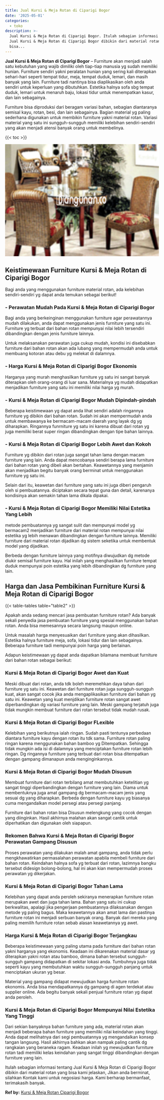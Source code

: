 ```yaml
---
title: Jual Kursi & Meja Rotan di Ciparigi Bogor
date: '2025-05-01'
categories:
  - toko
description: >-
  Jual Kursi & Meja Rotan di Ciparigi Bogor. Itulah sebagian informasi tentang
  Jual Kursi & Meja Rotan di Ciparigi Bogor dibikin dari material rotan yang
  bisa...
---
```


**Jual Kursi & Meja Rotan di Ciparigi Bogor** – Furniture akan menjadi salah satu kebutuhan yang wajib dimiliki oleh tiap-tiap manusia yg sudah memiliki hunian. Furniture sendiri yakni peralatan hunian yang sering kali diterapkan sehari-hari seperti tempat tidur, meja, tempat duduk, lemari, dan masih banyak yang lain. Furniture tadi nantinya bisa diaplikasikan oleh anda sendiri untuk keperluan yang dibutuhkan. Estetika halnya sofa sbg tempat duduk, lemari untuk menaruh baju, lokasi tidur untuk menempatkan kasur, dan lain sebagainya.

Furniture bisa diproduksi dari beragam variasi bahan, sebagian diantaranya semisal kayu, rotan, besi, dan lain sebagainya. Bagian material yg paling sederhana digunakan untuk membikin furniture yakni material rotan. Variasi material yang satu ini sungguh-sungguh memiliki kelebihan sendiri-sendiri yang akan menjadi atensi banyak orang untuk membelinya.

{{< toc >}}

![Jual Kursi & Meja Rotan di Ciparigi Bogor](/images/kursi-meja-rotan-murah18.png)

## Keistimewaan Furniture Kursi & Meja Rotan di Ciparigi Bogor

Bagi anda yang menggunakan furniture material rotan, ada kelebihan sendiri-sendiri yg dapat anda temukan sebagai berikut!

### \- Perawatan Mudah Pada Kursi & Meja Rotan di Ciparigi Bogor

Bagi anda yang berkeinginan menggunakan furniture agar perawatannya mudah dilakukan, anda dapat menggunakan jenis furniture yang satu ini. Furniture yg terbuat dari bahan rotan mempunyai nilai lebih tersendiri dibandingkan dengan jenis furniture lainnya.

Untuk melaksanakan perawatan juga cukup mudah, kondisi ini disebabkan furniture dari bahan rotan akan ada lubang yang mempermudah anda untuk membuang kotoran atau debu yg melekat di dalamnya.

### \- Harga Kursi & Meja Rotan di Ciparigi Bogor Ekonomis

Harganya yang murah menghasilkan furniture yg satu ini sangat banyak diterapkan oleh orang-orang di luar sana. Materialnya yg mudah didapatkan menjadikan furniture yang satu ini memiliki nilai harga yg murah.

### \- Kursi & Meja Rotan di Ciparigi Bogor Mudah Dipindah-pindah

Beberapa keistimewaan yg dapat anda lihat sendiri adalah ringannya furniture yg dibikin dari bahan rotan. Sudah ini akan mempermudah anda untuk membawanya ke bermacam-macam daerah yang layak dg yg diharapkan. Ringannya funrniture yg satu ini karena dibuat dari rotan yg juga memiliki berat super ringan dibandingkan dengan tipe bahan lainnya.

### \- Kursi & Meja Rotan di Ciparigi Bogor Lebih Awet dan Kokoh

Furniture yg dibikin dari rotan juga sangat tahan lama dengan macam furniture yang lain. Anda dapat mencobanya sendiri berapa lama furniture dari bahan rotan yang dibeli akan bertahan. Keawetannya yang menjamin akan menjadikan begitu banyak orang berminat untuk menggunakan furniture yg satu ini.

Selain dari itu, keawetan dari furniture yang satu ini juga diberi pengaruh oleh si pembuatannya. diciptakan secara tepat guna dan detail, karenanya kondisinya akan semakin tahan lama dikala dipakai.

### \- Kursi & Meja Rotan di Ciparigi Bogor Memiliki Nilai Estetika Yang Lebih

metode pembuatannya yg sangat sulit dan mempunyai model yg bermacam2 menjadikan furniture dari material rotan mempunyai nilai estetika yg lebih menawan dibandingkan dengan furniture lainnya. Memiliki furniture dari material rotan dijadikan dg sistem seketika untuk membentuk model yang dijadikan.

Berbeda dengan furniture lainnya yang motifnya diwujudkan dg metode diukir semisal furniture kayu. Hal inilah yang menghasilkan furniture tempat duduk mempunyai poin estetika yang lebih dibandingkan dg furniture yang lain.

## Harga dan Jasa Pembikinan Furniture Kursi & Meja Rotan di Ciparigi Bogor

{{< table-tables table="table2" >}}

Apakah anda sedang mencari jasa pembuatan furniture rotan? Ada banyak sekali penyedia jasa pembuatan furniture yang spesial menggunakan bahan rotan. Anda bisa memesannya secara langsung maupun online.

Untuk masalah harga menyesuaikan dari furniture yang akan dihasilkan. Estetika halnya furniture meja, sofa, lokasi tidur dan lain sebagainya. Beberapa furniture tadi mempunyai poin harga yang berlainan.

Adapun keistimewaan yg dapat anda dapatkan bilamana membuat furniture dari bahan rotan sebagai berikut:

### Kursi & Meja Rotan di Ciparigi Bogor Awet dan Kuat

Meski dibuat dari rotan, anda tdk boleh meremehkan daya tahan dari furniture yg satu ini. Keawetan dari furniture rotan juga sungguh-sungguh kuat, akan sangat cocok jika anda mengaplikasikan furniture dari bahan yg satu ini. Keawetan yang kuat menjdikan furniture rotan sangat awet diperbandingkan dg variasi furniture yang lain. Meski gampang terjatuh juga tidak mungkin membuat furniture dari rotan tersebut tidak mudah rusak.

### Kursi & Meja Rotan di Ciparigi Bogor FLexible

Kelebihan yang berikutnya ialah ringan. Sudah pasti tentunya perbedaan diantara furniture kayu dengan rotan itu tdk sama. Furniture rotan paling ringan karena menggunakan bahan bamboo yg Ditempatkan. Sehingga tidak mungkin ada isi di dalamnya yang menciptakan furniture rotan lebih ringan. Dg ringannya furniture yang terbuat dari rotan bisa ditempatkan dengan gampang dimanapun anda menginginkannya.

### Kursi & Meja Rotan di Ciparigi Bogor Mudah Disusun

Membuat furniture dari rotan terbilang amat membutuhkan ketelitian yg sangat tinggi diperbandingkan dengan furniture yang lain. Diama untuk membentuknya juga amat gampang dg bermacam-macam jenis yang sesuai dg yang diharapkan. Berbeda dengan furniture kayu yg biasanya cuma mengandalkan model persegi atau persegi panjang.

Furniture dari bahan rotan bisa Disusun melengkung yang cocok dengan yang diinginkan. Hasil akhirnya malahan akan sangat cantik untuk diperhatikan dan digunakan oleh siapapun.

### Rekomen Bahwa Kursi & Meja Rotan di Ciparigi Bogor Perawatan Gampang Disusun

Proses perawatan yang dilakukan malah amat gampang, anda tidak perlu mengkhawatirkan permasalahan perawatan apabila membeli furniture dari bahan rotan. Keindahan halnya sofa yg terbuat dari rotan, lazimnya bangku tersebut didesign bolong-bolong, hal ini akan kian mempermudah proses perawatan yg dikerjakan.

### Kursi & Meja Rotan di Ciparigi Bogor Tahan Lama

Kelebihan yang dapat anda peroleh sekiranya menerapkan furniture rotan merupakan awet dan juga tahan lama. Bahan yang satu ini cukup berkwalitas, apalagi jika pengerjaan pembuatannya dilaksanakan dengan metode yg paling bagus. Maka keawetannya akan amat lama dan pastinya furniture rotan ini menjadi serbuan banyak orang. Banyak dari mereka yang paling memilih furniture rotan sebab alasan keawetannya yg awet.

### Harga Kursi & Meja Rotan di Ciparigi Bogor Terjangkau

Beberapa keistimewaan yang paling utama pada furniture dari bahan rotan yakni harganya yang ekonomis. Keadaan ini dikarenakan material dasar yg diterapkan yakni rotan atau bamboo, dimana bahan tersebut sungguh-sungguh gampang didapatkan di sekitar lokasi anda. Tumbuhnya juga tidak seperti kayu yang membutuhkan waktu sungguh-sungguh panjang untuk menciptakan ukuran yg besar.

Material yang gampang didapat mewujudkan harga furniture rotan ekonomis. Anda bisa mendapatkannya dg gampang di agen terdekat atau supplier online. Ada begitu banyak sekali penjual furniture rotan yg dapat anda peroleh.

### Kursi & Meja Rotan di Ciparigi Bogor Mempunyai Nilai Estetika Yang Tinggi

Dari sekian banyaknya bahan furniture yang ada, material rotan akan menjadi beberapa bahan furniture yang memiliki nilai keindahan yang tinggi. Anda dapat melihatnya dari segi pembuatannya yg mengandalkan konsep tangan langsung. Hasil akhirnya bahkan akan nampak paling cantik dg rangkaian yang beraneka ragam. Keadaan inilah yg mewujudkan furniture rotan tadi memiliki kelas keindahan yang sangat tinggi dibandingkan dengan furniture yang lain.

Itulah sebagian informasi tentang Jual Kursi & Meja Rotan di Ciparigi Bogor dibikin dari material rotan yang bisa kami jelaskan, Jikan anda berminat, silahkan Kontak kami untuk negosiasi harga. Kami berharap bermanfaat, terimakasih banyak.

**Ref by:** [Kursi & Meja Rotan Ciparigi Bogor](https://id.wikipedia.org/wiki/Kursi)
